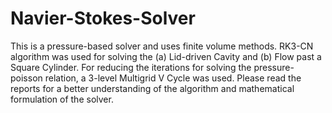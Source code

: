 # Navier-Stokes-Solver
This is a pressure-based solver and uses finite volume methods. RK3-CN algorithm was used for solving the (a) Lid-driven Cavity and (b) Flow past a Square Cylinder. For reducing the iterations for solving the pressure-poisson relation, a 3-level Multigrid V Cycle was used.
Please read the reports for a better understanding of the algorithm and mathematical formulation of the solver.
